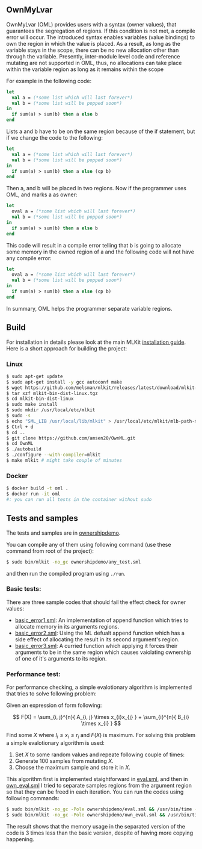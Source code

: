 ## OwnMyLvar
OwnMyLvar (OML) provides users with a syntax (owner values), that guarantees the segregation of regions. If this condition is not met, a compile error will occur.
The introduced syntax enables variables (value bindings) to own the region in which the value is placed. As a result, as long as the variable stays in the scope, there can be no new allocation other than through the variable.
Presently, inter-module level code and reference mutating are not supported in OML, thus, no allocations can take place within the variable region as long as it remains within the scope

For example in the following code:
```sml
let 
  val a = (*some list which will last forever*)
  val b = (*some list will be popped soon*)
in
  if sum(a) > sum(b) then a else b
end
```

Lists a and b have to be on the same region because of the if statement, but if we change the code to the following:

```sml
let 
  val a = (*some list which will last forever*)
  val b = (*some list will be popped soon*)
in
  if sum(a) > sum(b) then a else (cp b)
end
```

Then a, and b will be placed in two regions. Now if the programmer uses OML, and marks a as owner:

```sml
let 
  oval a = (*some list which will last forever*)
  val b = (*some list will be popped soon*)
in
  if sum(a) > sum(b) then a else b
end
```

This code will result in a compile error telling that b is going to allocate some memory in the owned region of a and the following code will not have any compile error:

```sml
let 
  oval a = (*some list which will last forever*)
  val b = (*some list will be popped soon*)
in
  if sum(a) > sum(b) then a else (cp b)
end
```

In summary, OML helps the programmer separate variable regions.


## Build

For installation in details please look at the main MLKit [installation guide](https://github.com/melsman/mlkit?tab=readme-ov-file#installation). Here is a short approach for building the project:

### Linux
```bash
$ sudo apt-get update
$ sudo apt-get install -y gcc autoconf make
$ wget https://github.com/melsman/mlkit/releases/latest/download/mlkit-bin-dist-linux.tgz
$ tar xzf mlkit-bin-dist-linux.tgz
$ cd mlkit-bin-dist-linux
$ sudo make install
$ sudo mkdir /usr/local/etc/mlkit
$ sudo -s
$ echo "SML_LIB /usr/local/lib/mlkit" > /usr/local/etc/mlkit/mlb-path-map
$ Ctrl + d
$ cd ..
$ git clone https://github.com/amsen20/OwnML.git
$ cd OwnML
$ ./autobuild
$ ./configure --with-compiler=mlkit
$ make mlkit # might take couple of minutes
```
### Docker
```bash
$ docker build -t oml .
$ docker run -it oml
#: you can run all tests in the container without sudo
```

## Tests and samples
The tests and samples are in [ownershipdemo](/ownershipdemo).

You can compile any of them using following command (use these command from root of the project):
```bash
$ sudo bin/mlkit -no_gc ownershipdemo/any_test.sml
```
and then run the compiled program using `./run`.
### Basic tests:
There are three sample codes that should fail the effect check for owner values:
- [basic_error1.sml](/ownershipdemo/basic_error1.sml): An implementation of append function which tries to allocate memory in its arguments regions.
- [basic_error2.sml](/ownershipdemo/basic_error2.sml): Using the ML defualt append function which has a side effect of allocating the result in its second argument's region.
- [basic_error3.sml](/ownershipdemo/basic_error3.sml): A curried function which applying it forces their arguments to be in the same region which causes vaiolating ownership of one of it's arguments to its region.
### Performance test:
For performance checking, a simple evalotionary algorithm is implemented that tries to solve following problem:

Given an expression of form following:

$$ F(X) = \sum_{i, j}^{n}{ A_{i, j} \times x_{i}x_{j} } + \sum_{i}^{n}{ B_{i} \times x_{i} } $$

Find some $X$ where $l_i \leq x_i \leq r_i$ and $F(X)$ is maximum. For solving this problem a simple evalotionary algorithm is used:
1. Set $X$ to some random values and repeate following couple of times:
2. Generate $100$ samples from mutating $X$.
3. Choose the maximum sample and store it in $X$.

This algorithm first is implemented staightforward in [eval.sml](/ownershipdemo/eval.sml), and then in [own_eval.sml](/ownershipdemo/own_eval.sml) I tried to separate samples regions from the argument region so that they can be freed in each iteration.
You can run the codes using following commands:
```bash
$ sudo bin/mlkit -no_gc -Pole ownershipdemo/eval.sml && /usr/bin/time -v ./run
$ sudo bin/mlkit -no_gc -Pole ownershipdemo/own_eval.sml && /usr/bin/time -v ./run
```
The result shows that the memory usage in the separated version of the code is 3 times less than the basic version, despite of having more copying happening.
